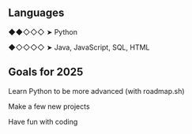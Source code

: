 ## Languages

◆◆◇◇◇ ➤ Python

◆◇◇◇◇ ➤ Java, JavaScript, SQL, HTML

## Goals for 2025

Learn Python to be more advanced (with roadmap.sh)

Make a few new projects

Have fun with coding
